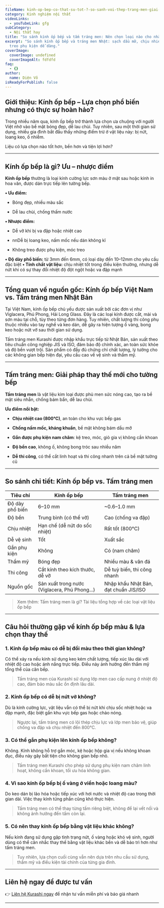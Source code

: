 ```yaml
---
fileName: kinh-op-bep-co-that-su-tot-?-so-sanh-voi-thep-trang-men-giai-phap-moi-cho-bep-hien-dai
category: Kinh nghiệm nội thất
videoLinks:
  - youTubeLink: gfg
subCategory:
  - Nội thất hay
title: "So sánh kính ốp bếp và tấm tráng men: Nên chọn loại nào cho nhà bếp hiện đại?"
excerpt: "So sánh kính ốp bếp và tráng men Nhật: sạch dầu mỡ, chịu nhiệt 800°C,
  treo phụ kiện dễ dàng."
coverImage:
  coverImage: undefined
  coverImageAlt: fdfdfd
faq:
  - {}
author:
  name: Diện Võ
isReadyForPublish: false
---
```

## Giới thiệu: Kính ốp bếp – Lựa chọn phổ biến nhưng có thực sự hoàn hảo?

Trong nhiều năm qua, kính ốp bếp trở thành lựa chọn ưa chuộng với người Việt nhờ vào bề mặt bóng đẹp, dễ lau chùi. Tuy nhiên, sau một thời gian sử dụng, nhiều gia đình bắt đầu thấy những điểm trừ ở vật liệu này: bị nứt, loang keo, ố nhiễm.

Liệu có lựa chọn nào tốt hơn, bền hơn và tiện lợi hơn?

* * *

## Kính ốp bếp là gì? Ưu – nhược điểm

**Kính ốp bếp** thường là loại kính cường lực sơn màu ở mặt sau hoặc kính in hoa văn, được dán trực tiếp lên tường bếp.

**• Ưu điểm:**

*   Bóng đẹp, nhiều màu sắc
    
*   Dễ lau chùi, chống thấm nước
    

**• Nhược điểm:**

*   Dễ vỡ khi bị va đập hoặc nhiệt cao
    
*   nnDễ bị loang keo, nấm mốc nếu dán không kĩ
    
*   Không treo được phụ kiện, móc treo
    

**• Độ dày phổ biến:** từ 3mm đến 6mm, có loại dày đến 10–12mm cho yêu cầu đặc biệt **• Tính chất vật liệu:** chịu nhiệt tốt trong điều kiện thường, nhưng dễ nứt khi có sự thay đổi nhiệt độ đột ngột hoặc va đập mạnh

* * *

## Tổng quan về nguồn gốc: Kính ốp bếp Việt Nam vs. Tấm tráng men Nhật Bản

Tại Việt Nam, kính ốp bếp chủ yếu được sản xuất bởi các đơn vị như Viglacera, Phú Phong, Hải Long Glass. Đây là các loại kính được cắt, mài và sơn màu tại chỗ, tùy theo từng đơn hàng. Tuy nhiên, chất lượng thi công phụ thuộc nhiều vào tay nghề và keo dán, dễ gây ra hiện tượng ố vàng, bong keo hoặc nứt vỡ sau thời gian sử dụng.

Tấm tráng men Kurashi được nhập khẩu trực tiếp từ Nhật Bản, sản xuất theo tiêu chuẩn công nghiệp JIS và ISO, đảm bảo độ chính xác, an toàn sức khỏe và độ bền vượt trội. Sản phẩm có đầy đủ chứng chỉ chất lượng, lý tưởng cho các không gian bếp hiện đại, yêu cầu cao về vệ sinh và thẩm mỹ.

* * *

## Tấm tráng men: Giải pháp thay thế mới cho tường bếp

**Tấm tráng men** là vật liệu kim loại được phủ men sức nóng cao, tạo ra bề mặt siêu nhẵn, chống bám bẩn, dễ lau chùi.

**Ưu điểm nổi bật:**

*   **Chịu nhiệt cao (800°C)**, an toàn cho khu vực bếp gas
    
*   **Chống nấm mốc, kháng khuẩn**, bề mặt không bám dầu mỡ
    
*   **Gắn được phụ kiện nam châm**: kệ treo, móc, giỏ gia vị không cần khoan
    
*   **Độ bền cao**, không ố, không bong tróc sau nhiều năm
    
*   **Dễ thi công**, có thể cắt linh hoạt và thi công nhanh trên cả bề mặt tường cũ
    

* * *

## So sánh chi tiết: Kính ốp bếp vs. Tấm tráng men

| Tiêu chí | Kính ốp bếp | Tấm tráng men |
| --- | --- | --- |
| Độ dày phổ biến | 6–10 mm | ~0.6–1.0 mm |
| Độ bền | Trung bình (có thể vỡ) | Cao (chống va đập) |
| Chịu nhiệt | Hạn chế (dễ nứt do sốc nhiệt) | Rất tốt (800°C) |
| Dễ vệ sinh | Tốt | Xuất sắc |
| Gắn phụ kiện | Không | Có (nam châm) |
| Thẩm mỹ | Bóng đẹp | Nhiều màu & vân đá |
| Thi công | Cắt kính theo kích thước, dễ vỡ | Dễ tuỳ biến, thi công nhanh |
| Nguồn gốc | Sản xuất trong nước (Viglacera, Phú Phong...) | Nhập khẩu Nhật Bản, đạt chuẩn JIS/ISO |

> Xem thêm: Tấm tráng men là gì? Tài liệu tổng hợp về các loại vật liệu ốp bếp

* * *

## Câu hỏi thường gặp về kính ốp bếp màu & lựa chọn thay thế

### 1\. Kính ốp bếp màu có dễ bị đổi màu theo thời gian không?

Có thể xảy ra nếu kính sử dụng keo kém chất lượng, tiếp xúc lâu dài với nhiệt độ cao hoặc ánh nắng trực tiếp. Điều này ảnh hưởng đến thẩm mỹ tổng thể của căn bếp.

> Tấm tráng men của Kurashi sử dụng lớp men cao cấp nung ở nhiệt độ cao, đảm bảo màu sắc ổn định lâu dài.

### 2\. Kính ốp bếp có dễ bị nứt vỡ không?

Dù là kính cường lực, vật liệu vẫn có thể bị nứt khi chịu sốc nhiệt hoặc va đập mạnh, đặc biệt gần khu vực bếp gas hoặc chảo nóng.

> Ngược lại, tấm tráng men có lõi thép chịu lực và lớp men bảo vệ, giúp chống va đập và chịu nhiệt đến 800°C.

### 3\. Có thể gắn phụ kiện lên kính ốp bếp không?

Không. Kính không hỗ trợ gắn móc, kệ hoặc hộp gia vị nếu không khoan đục, điều này gây bất tiện cho không gian bếp nhỏ.

> Tấm tráng men Kurashi cho phép sử dụng phụ kiện nam châm linh hoạt, không cần khoan, tối ưu hóa không gian.

### 4\. Vì sao kính ốp bếp bị ố vàng ở viền hoặc loang màu?

Do keo dán bị lão hóa hoặc tiếp xúc với hơi nước và nhiệt độ cao trong thời gian dài. Việc thay kính từng phần cũng khó thực hiện.

> Tấm tráng men có thể thay từng tấm riêng biệt, không để lại vết nối và không ảnh hưởng đến tấm còn lại.

### 5\. Có nên thay kính ốp bếp bằng vật liệu khác không?

Nếu kính đang sử dụng gặp tình trạng nứt, ố vàng hoặc khó vệ sinh, người dùng có thể cân nhắc thay thế bằng vật liệu khác bền và dễ bảo trì hơn như tấm tráng men.

> Tuy nhiên, lựa chọn cuối cùng vẫn nên dựa trên nhu cầu sử dụng, thẩm mỹ và điều kiện tài chính của từng gia đình.

* * *

## Liên hệ ngay để được tư vấn

👉 [Liên hệ Kurashi ngay](https://www.kurashi.com.vn/lien-he) để nhận tư vấn miễn phí và báo giá nhanh

* * *